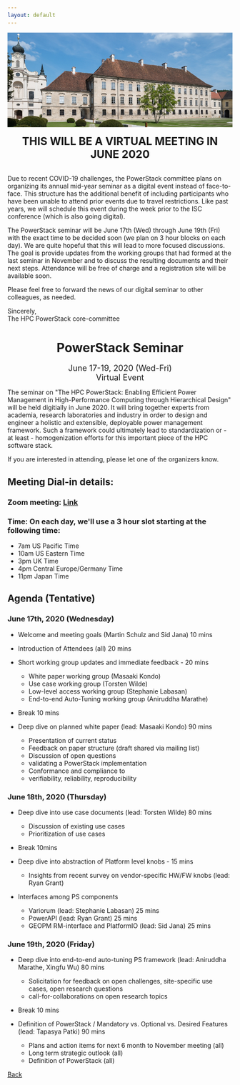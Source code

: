 ```yaml
---
layout: default
---
```


![](images/venue.jpg)

<p align="center"><font size="+2"><b>THIS WILL BE A VIRTUAL MEETING IN JUNE 2020</b></font></p><br/>
Due to recent COVID-19 challenges, the PowerStack committee plans on organizing
its annual mid-year seminar as a digital event instead of face-to-face. This
structure has the additional benefit of including participants who have been
unable to attend prior events due to travel restrictions. Like past years, we
will schedule this event during the week prior to the ISC conference (which is
also going digital).

The PowerStack seminar will be June 17th (Wed) through
June 19th (Fri) with the exact time to be decided soon (we plan on 3 hour blocks on each day). 
We are quite hopeful that this will lead to more focused discussions.  The goal is provide updates from the working groups that had formed at the last seminar in November and to discuss the resulting documents and their next steps. Attendance will be free of charge and a registration site will be available soon. 

Please feel free to forward the news of our digital seminar to other
colleagues, as needed.

Sincerely,<br/>
The HPC PowerStack core-committee

<h1 align="center">PowerStack Seminar</h1>

<p align="center"><font size="+1">June 17-19, 2020 (Wed-Fri)<br/>Virtual Event</font></p>

The seminar on "The HPC PowerStack: Enabling Efficient Power Management in
High-Performance Computing through Hierarchical Design" will be held digitially
in June 2020. It will bring together experts from academia, research
laboratories and industry in order to design and engineer a holistic and
extensible, deployable power management framework.  Such a framework could
ultimately lead to standardization or - at least - homogenization efforts for
this important piece of the HPC software stack.

If you are interested in attending, please let one of the organizers know.

## Meeting Dial-in details:

### Zoom meeting: <a href="https://us02web.zoom.us/j/84923795585?pwd=VzFpQk5xVDFLYi9BT1phYTB3bldXUT09"> Link </a>

### Time: On each day, we'll use a 3 hour slot starting at the following time:
- 7am US Pacific Time
- 10am US Eastern Time
- 3pm UK  Time
- 4pm Central Europe/Germany Time
- 11pm Japan Time


## Agenda (Tentative)

### June 17th, 2020 (Wednesday)
 
 - Welcome and meeting goals (Martin Schulz and Sid Jana) 10 mins
 - Introduction of Attendees (all) 20 mins
 - Short working group updates and immediate feedback - 20 mins
    - White paper working group (Masaaki Kondo) 
    - Use case working group (Torsten Wilde)
    - Low-level access working group (Stephanie Labasan)
    - End-to-end Auto-Tuning working group (Aniruddha Marathe)

- Break 10 mins
 
- Deep dive on planned white paper (lead: Masaaki Kondo) 90 mins
    - Presentation of current status
    - Feedback on paper structure (draft shared via mailing list)
    - Discussion of open questions
	- validating a PowerStack implementation
	- Conformance and compliance to
	- verifiability, reliability, reproducibility


            
### June 18th, 2020 (Thursday)
 
 - Deep dive into use case documents (lead: Torsten Wilde) 80 mins
    - Discussion of existing use cases
    - Prioritization of use cases
    
- Break 10mins

- Deep dive into abstraction of Platform level knobs - 15 mins
    - Insights from recent survey on vendor-specific HW/FW knobs (lead: Ryan Grant)

- Interfaces among PS components
    - Variorum (lead: Stephanie Labasan) 25 mins
    - PowerAPI (lead: Ryan Grant) 25 mins
    - GEOPM RM-interface and PlatformIO (lead: Sid Jana) 25 mins


 
  
### June 19th, 2020 (Friday) 
 
- Deep dive into end-to-end auto-tuning PS framework (lead: Aniruddha Marathe, Xingfu Wu) 80 mins
    - Solicitation for feedback on open challenges, site-specific use cases, open research questions
    - call-for-collaborations on open research topics 

 
- Break 10 mins
 
- Definition of PowerStack / Mandatory vs. Optional vs. Desired Features (lead: Tapasya Patki) 90 mins
	- Plans and action items for next 6 month to November meeting (all)
	- Long term strategic outlook (all)
	- Definition of PowerStack (all)

[Back](./)
